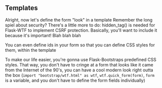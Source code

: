 Templates
---------

Alright, now let's define the form "look" in a template
Remember the long spiel about security? There's a little more to do: hidden_tag() is needed for Flask-WTF to implement CSRF protection. Basically, you'll want to include it because it's important! Blah blah blah

You can even define ids in your form so that you can define CSS styles for them, within the template

To make our life easier, you're gonna use Flask-Bootstraps predefined CSS styles. That way, you don't have to cringe at a form that looks like it came from the Internet of the 90's, you can have a cool modern look right outta the box (`import "bootstrap/wtf.html" as wtf`, `wtf.quick_form(form)`, `form` is a variable, and you don't have to define the form fields individually)